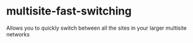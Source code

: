 multisite-fast-switching
========================

Allows you to quickly switch between all the sites in your larger multisite networks
